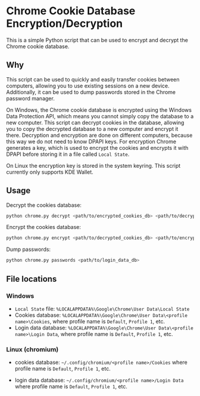 # Chrome Cookie Database Encryption/Decryption

This is a simple Python script that can be used to encrypt and decrypt the Chrome cookie database.

## Why

This script can be used to quickly and easily transfer cookies between computers, allowing you to use existing sessions on a new device.
Additionally, it can be used to dump passwords stored in the Chrome password manager.

On Windows, the Chrome cookie database is encrypted using the Windows Data Protection API, which means you cannot simply copy the database to a new computer.
This script can decrypt cookies in the database, allowing you to copy the decrypted database to a new computer and encrypt it there.
Decryption and encryption are done on different computers, because this way we do not need to know DPAPI keys.
For encryption Chrome generates a key, which is used to encrypt the cookies and encrypts it with DPAPI before storing it in a file called `Local State`.

On Linux the encryption key is stored in the system keyring.
This script currently only supports KDE Wallet.

## Usage

Decrypt the cookies database:

```sh
python chrome.py decrypt <path/to/encrypted_cookies_db> <path/to/decrypted_cookies_db>
```

Encrypt the cookies database:

```sh
python chrome.py encrypt <path/to/decrypted_cookies_db> <path/to/encrypted_cookies_db>
```

Dump passwords:

```sh
python chrome.py passwords <path/to/login_data_db>
```

## File locations

### Windows

- `Local State` file: `%LOCALAPPDATA%\Google\Chrome\User Data\Local State`
- Cookies database: `%LOCALAPPDATA%\Google\Chrome\User Data\<profile name>\Cookies`, where profile name is `Default`, `Profile 1`, etc.
- Login data database: `%LOCALAPPDATA%\Google\Chrome\User Data\<profile name>\Login Data`, where profile name is `Default`, `Profile 1`, etc.

### Linux (chromium)

- cookies database: `~/.config/chromium/<profile name>/Cookies` where profile name is `Default`, `Profile 1`, etc.

- login data database: `~/.config/chromium/<profile name>/Login Data` where profile name is `Default`, `Profile 1`, etc.